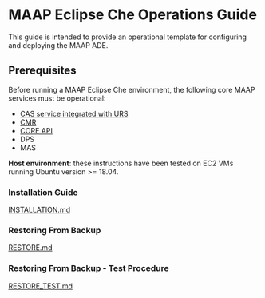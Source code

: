 # MAAP Eclipse Che Operations Guide

This guide is intended to provide an operational template for configuring and deploying the MAAP ADE.

## Prerequisites

Before running a MAAP Eclipse Che environment, the following core MAAP services must be operational:

- [CAS service integrated with URS](https://github.com/MAAP-Project/maap-auth-cas)
- [CMR](https://github.com/MAAP-Project/maap-cmr)
- [CORE API](https://github.com/MAAP-Project/maap-api-nasa)
- DPS
- MAS

**Host environment**: these instructions have been tested on EC2 VMs running Ubuntu version >= 18.04. 

### Installation Guide

[INSTALLATION.md](INSTALLATION.md)

### Restoring From Backup

[RESTORE.md](RESTORE.md)

### Restoring From Backup - Test Procedure

[RESTORE_TEST.md](RESTORE_TEST.md)
